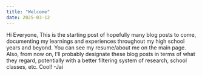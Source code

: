 ```yaml
---
title: "Welcome"
date: 2025-03-12
---
```

Hi Everyone,
This is the starting post of hopefully many blog posts to come, documenting my learnings and experiences throughout my high school years and beyond. You can see my resume/about me on the main page. Also, from now on, I’ll probably designate these blog posts in terms of what they regard, potentially with a better filtering system of research, school classes, etc. Cool!
-Jai
